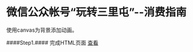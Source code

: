 微信公众帐号“玩转三里屯”--消费指南
===============

使用canvas为背景添加动画。

####Step1.####
    完成HTML页面
    <a href="https://github.com/cyclegtx/wave_background/tree/ef35a31908e6a735a3f4b576d80fd622375e731f">查看</a>
